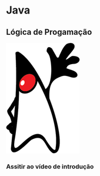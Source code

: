 # Java
## Lógica de Progamação


![java](https://github.com/ViniciusAki/java/blob/master/java.png)


### Assitir ao vídeo de introdução

